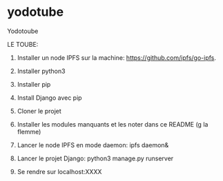 # yodotube
Yodotoube


LE TOUBE:

1) Installer un node IPFS sur la machine: https://github.com/ipfs/go-ipfs.

2) Installer python3

3) Installer pip

4) Install Django avec pip

5) Cloner le projet

6) Installer les modules manquants et les noter dans ce README (g la flemme)

7) Lancer le node IPFS en mode daemon: ipfs daemon&

8) Lancer le projet Django: python3 manage.py runserver

9) Se rendre sur localhost:XXXX
